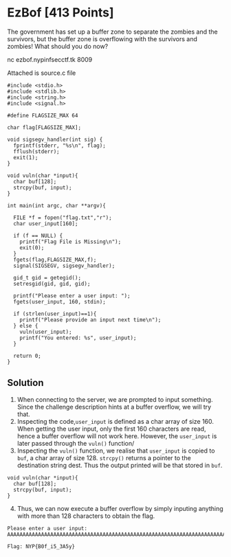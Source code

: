 # EzBof [413 Points]

The government has set up a buffer zone to separate the zombies and the survivors, but the buffer zone is overflowing with the survivors and zombies! What should you do now?

nc ezbof.nypinfsecctf.tk 8009

Attached is source.c file
```
#include <stdio.h>
#include <stdlib.h>
#include <string.h>
#include <signal.h>

#define FLAGSIZE_MAX 64

char flag[FLAGSIZE_MAX];

void sigsegv_handler(int sig) {
  fprintf(stderr, "%s\n", flag);
  fflush(stderr);
  exit(1);
}

void vuln(char *input){
  char buf[128];
  strcpy(buf, input);
}

int main(int argc, char **argv){

  FILE *f = fopen("flag.txt","r");
  char user_input[160];

  if (f == NULL) {
    printf("Flag File is Missing\n");
    exit(0);
  }
  fgets(flag,FLAGSIZE_MAX,f);
  signal(SIGSEGV, sigsegv_handler);

  gid_t gid = getegid();
  setresgid(gid, gid, gid);

  printf("Please enter a user input: ");
  fgets(user_input, 160, stdin);

  if (strlen(user_input)==1){
    printf("Please provide an input next time\n");
  } else {
    vuln(user_input);
    printf("You entered: %s", user_input);
  }

  return 0;
}
```

## Solution

1. When connecting to the server, we are prompted to input something. Since the challenge description hints at a buffer overflow, we will try that.
2. Inspecting the code,```user_input``` is defined as a char array of size 160. When getting the user input, only the first 160 characters are read, hence a buffer overflow will not work here. However, the ```user_input``` is later passed through the ```vuln()``` function/
3. Inspecting the ```vuln()``` function, we realise that ```user_input``` is copied to ```buf```, a char array of size 128. ```strcpy()```  returns a pointer to the destination string dest. Thus the output printed will be that stored in ```buf```.
```
void vuln(char *input){
  char buf[128];
  strcpy(buf, input);
}
```
4. Thus, we can now execute a buffer overflow by simply inputing anything with more than 128 characters to obtain the flag.
```
Please enter a user input: AAAAAAAAAAAAAAAAAAAAAAAAAAAAAAAAAAAAAAAAAAAAAAAAAAAAAAAAAAAAAAAAAAAAAAAAAAAAAAAAAAAAAAAAAAAAAAAAAAAAAAAAAAAAAAAAAAAAAAAAAAAAAAAAA
```
```
Flag: NYP{B0f_i5_3A5y}
```


